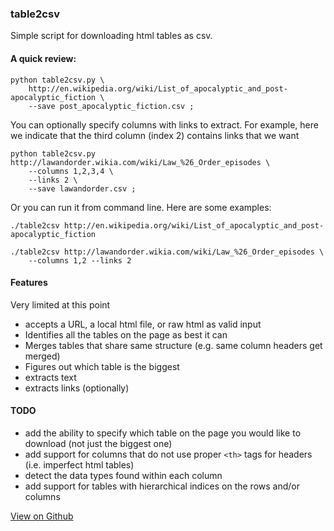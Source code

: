 ### table2csv

Simple script for downloading html tables as csv.

#### A quick review:

    python table2csv.py \
        http://en.wikipedia.org/wiki/List_of_apocalyptic_and_post-apocalyptic_fiction \
        --save post_apocalyptic_fiction.csv ;

You can optionally specify columns with links to extract. For example, here we indicate that the third column (index 2) contains links that we want
    
    python table2csv.py http://lawandorder.wikia.com/wiki/Law_%26_Order_episodes \
        --columns 1,2,3,4 \
        --links 2 \
        --save lawandorder.csv ;

Or you can run it from command line. Here are some examples:

    ./table2csv http://en.wikipedia.org/wiki/List_of_apocalyptic_and_post-apocalyptic_fiction 

    ./table2csv http://lawandorder.wikia.com/wiki/Law_%26_Order_episodes \
        --columns 1,2 --links 2

#### Features
Very limited at this point
* accepts a URL, a local html file, or raw html as valid input
* Identifies all the tables on the page as best it can
* Merges tables that share same structure (e.g. same column headers get merged)
* Figures out which table is the biggest
* extracts text
* extracts links (optionally)

#### TODO

* add the ability to specify which table on the page you would like to download (not just the biggest one)
* add support for columns that do not use proper `<th>` tags for headers (i.e. imperfect html tables)
* detect the data types found within each column
* add support for tables with hierarchical indices on the rows and/or columns 

[View on Github](https://github.com/hernamesbarbara/table2csv/)